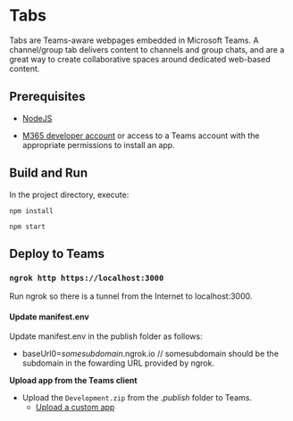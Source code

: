 # Tabs

Tabs are Teams-aware webpages embedded in Microsoft Teams. A channel/group tab delivers content to channels and group chats, and are a great way to create collaborative spaces around dedicated web-based content.

## Prerequisites
-  [NodeJS](https://nodejs.org/en/)

-  [M365 developer account](https://docs.microsoft.com/en-us/microsoftteams/platform/concepts/build-and-test/prepare-your-o365-tenant) or access to a Teams account with the appropriate permissions to install an app.

## Build and Run

In the project directory, execute:

`npm install`

`npm start`

## Deploy to Teams

### `ngrok http https://localhost:3000`
Run ngrok so there is a tunnel from the Internet to localhost:3000.

#### Update manifest.env
Update manifest.env in the publish folder as follows:
* baseUrl0=*somesubdomain*.ngrok.io // somesubdomain should be the subdomain in the fowarding URL provided by ngrok. 

**Upload app from the Teams client**
- Upload the `Development.zip` from the *.publish* folder to Teams.
  - [Upload a custom app](https://aka.ms/teams-toolkit-uploadapp) 